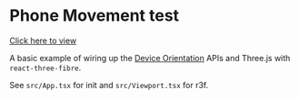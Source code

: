 # Phone Movement test

[Click here to view](https://ryanhalliday.github.io/phone-movement-test/)

A basic example of wiring up the [Device Orientation](https://developer.mozilla.org/en-US/docs/Web/API/Device_orientation_events) APIs and Three.js with `react-three-fibre`.

See `src/App.tsx` for init and `src/Viewport.tsx` for r3f.
